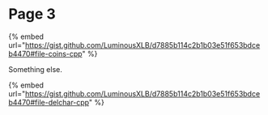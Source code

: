 # Page 3

{% embed url="https://gist.github.com/LuminousXLB/d7885b114c2b1b03e51f653bdceb4470#file-coins-cpp" %}

Something else.

{% embed url="https://gist.github.com/LuminousXLB/d7885b114c2b1b03e51f653bdceb4470#file-delchar-cpp" %}
